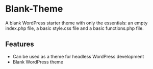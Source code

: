 # Blank-Theme
A blank WordPress starter theme with only the essentials: an empty index.php file, a basic style.css file and a basic functions.php file.


## Features
* Can be used as a theme for headless WordPress development
* Blank WordPress theme
